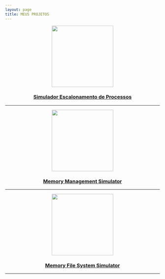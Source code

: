 ```yaml
---
layout: page
title: MEUS PROJETOS
---
```



<center>
<p>
  <a href="https://github.com/pedro-pauletti/Simulador-Escalonamento-de-Processos" title="Simulador-Escalonamento-de-Processos">
    <img src="https://user-images.githubusercontent.com/57163905/121193138-f4c75400-c843-11eb-817e-74171ca62aec.png" width="200px" />
    <h3> Simulador Escalonamento de Processos </h3>
  </a>
</p>
</center>

---

<center>
<p>
  <a href="https://github.com/pedro-pauletti/Memory-Management-Simulator" title="Memory-Management-Simulator">
    <img src="https://user-images.githubusercontent.com/57163905/121193393-2e985a80-c844-11eb-8855-c2755fea1c22.png" width="200px" />
    <h3>Memory Management Simulator</h3>
  </a>
</p>
</center>

---


<center>
<p>
  <a href="https://github.com/pedro-pauletti/File-System-Simulator" title="File-System-Simulator">
    <img src="https://user-images.githubusercontent.com/57163905/122691294-29082080-d205-11eb-9fe4-8518f95589d4.png" width="200px" />
    <h3>Memory File System Simulator</h3>
  </a>
</p>
</center>

---
